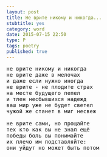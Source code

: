 ```yaml
---
layout: post
title: Не врите никому и никогда...
stubtitle: yes
category: word
date: 2015-07-15 22:50
type: P
tags: poetry
published: true
---
```


<pre>
не врите никому и никогда
не врите даже в мелочах
и даже если нужно иногда
не врите - не плодите страх
на месте будущего пепел
и тлен несбывшихся надежд
ваш мир уже не будет светел
чужой же станет в миг несвеж

не врите сами, но прощайте
тех кто как вы не знал ещё
победы боль вы понимайте
их плечо им подставляйте:
они уйдут но может быть потом
</pre>
